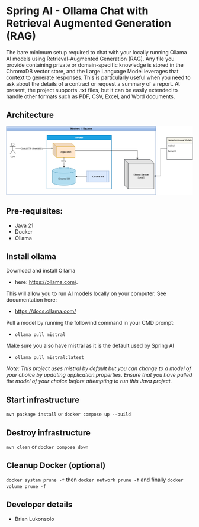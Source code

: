# Spring AI - Ollama Chat with Retrieval Augmented Generation (RAG)
The bare minimum setup required to chat with your locally running Ollama AI models using Retrieval-Augmented Generation (RAG). Any file you provide containing private or domain-specific knowledge is stored in the ChromaDB vector store, and the Large Language Model leverages that context to generate responses. This is particularly useful when you need to ask about the details of a contract or request a summary of a report. At present, the project supports .txt files, but it can be easily extended to handle other formats such as PDF, CSV, Excel, and Word documents.

## Architecture

<img src="documents/architecture.png" alt="Architecture" width="600">

## Pre-requisites:

- Java 21
- Docker
- Ollama

## Install ollama

Download and install Ollama
-  here: https://ollama.com/. 

This will allow you to run AI models locally on your computer. See documentation here:
- https://docs.ollama.com/

Pull a model by running the followind command in your CMD prompt:
- ```ollama pull mistral```

Make sure you also have mistral as it is the default used by Spring AI
- ```ollama pull mistral:latest```

_Note: This project uses mistral by default but you can change to a model of your choice by updating application.properties. Ensure that you have pulled the model of your choice before attempting to run this Java project._

## Start infrastructure
```mvn package install```
or
```docker compose up --build```

## Destroy infrastructure
```mvn clean```
or
```docker compose down```

## Cleanup Docker (optional)
```docker system prune -f```
then
```docker network prune -f```
and finally
```docker volume prune -f```

## Developer details
- Brian Lukonsolo